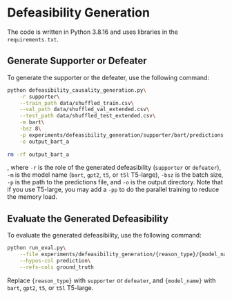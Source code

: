 # Defeasibility Generation

The code is written in Python 3.8.16 and uses libraries in the `requirements.txt`.

## Generate Supporter or Defeater

To generate the supporter or the defeater, use the following command:

```bash
python defeasibility_causality_generation.py\
    -r supporter\
    --train_path data/shuffled_train.csv\
    --val_path data/shuffled_val_extended.csv\
    --test_path data/shuffled_test_extended.csv\
    -m bart\
    -bsz 8\
    -p experiments/defeasibility_generation/supporter/bart/predictions.csv\
    -o output_bart_a
    
rm -rf output_bart_a
```

, where `-r` is the role of the generated defeasibility (`supporter` or `defeater`), `-m` is the model name (`bart`, `gpt2`, `t5`, or `t5l` T5-large), `-bsz` is the batch size, `-p` is the path to the predictions file, and `-o` is the output directory. Note that if you use T5-large, you may add a `-pp` to do the parallel training to reduce the memory load.

## Evaluate the Generated Defeasibility

To evaluate the generated defeasibility, use the following command:

```bash
python run_eval.py\
    --file experiments/defeasibility_generation/{reason_type}/{model_name}/predictions.csv\
    --hypos-col prediction\
    --refs-cols ground_truth
```

Replace `{reason_type}` with `supporter` or `defeater`, and `{model_name}` with `bart`, `gpt2`, `t5`, or `t5l` T5-large.